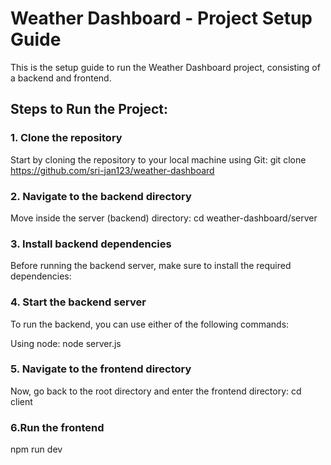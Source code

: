 # Weather Dashboard - Project Setup Guide
This is the setup guide to run the Weather Dashboard project, consisting of a backend and frontend.

## Steps to Run the Project:
### 1. Clone the repository
Start by cloning the repository to your local machine using Git:
git clone https://github.com/sri-jan123/weather-dashboard

### 2. Navigate to the backend directory
Move inside the server (backend) directory:
cd weather-dashboard/server

### 3. Install backend dependencies
Before running the backend server, make sure to install the required dependencies:

### 4. Start the backend server
To run the backend, you can use either of the following commands:

Using node:
node server.js

### 5. Navigate to the frontend directory
Now, go back to the root directory and enter the frontend directory:
cd client

### 6.Run the frontend
npm run dev

